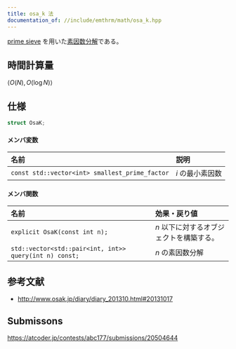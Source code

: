 ```yaml
---
title: osa_k 法
documentation_of: //include/emthrm/math/osa_k.hpp
---
```


[prime sieve](prime_sieve.md) を用いた[素因数分解](prime_factorization.md)である。


## 時間計算量

$\langle O(N), O(\log{N}) \rangle$


## 仕様

```cpp
struct OsaK;
```

#### メンバ変数

|名前|説明|
|:--|:--|
|`const std::vector<int> smallest_prime_factor`|$i$ の最小素因数|

#### メンバ関数

|名前|効果・戻り値|
|:--|:--|
|`explicit OsaK(const int n);`|$n$ 以下に対するオブジェクトを構築する。|
|`std::vector<std::pair<int, int>> query(int n) const;`|$n$ の素因数分解|


## 参考文献

- http://www.osak.jp/diary/diary_201310.html#20131017


## Submissons

https://atcoder.jp/contests/abc177/submissions/20504644

